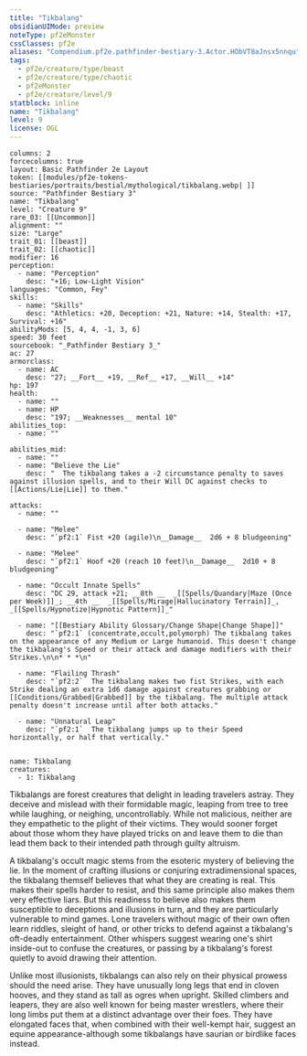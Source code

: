 ```yaml
---
title: "Tikbalang"
obsidianUIMode: preview
noteType: pf2eMonster
cssClasses: pf2e
aliases: "Compendium.pf2e.pathfinder-bestiary-3.Actor.HObVT8aJnsx5nnqu" 
tags:
  - pf2e/creature/type/beast
  - pf2e/creature/type/chaotic
  - pf2eMonster
  - pf2e/creature/level/9
statblock: inline
name: "Tikbalang"
level: 9
license: OGL
---
```


```statblock
columns: 2
forcecolumns: true
layout: Basic Pathfinder 2e Layout
token: [[modules/pf2e-tokens-bestiaries/portraits/bestial/mythological/tikbalang.webp| ]]
source: "Pathfinder Bestiary 3"
name: "Tikbalang"
level: "Creature 9"
rare_03: [[Uncommon]]
alignment: ""
size: "Large"
trait_01: [[beast]]
trait_02: [[chaotic]]
modifier: 16
perception:
  - name: "Perception"
    desc: "+16; Low-Light Vision"
languages: "Common, Fey"
skills:
  - name: "Skills"
    desc: "Athletics: +20, Deception: +21, Nature: +14, Stealth: +17, Survival: +16"
abilityMods: [5, 4, 4, -1, 3, 6]
speed: 30 feet
sourcebook: "_Pathfinder Bestiary 3_"
ac: 27
armorclass:
  - name: AC
    desc: "27; __Fort__ +19, __Ref__ +17, __Will__ +14"
hp: 197
health:
  - name: ""
  - name: HP
    desc: "197; __Weaknesses__ mental 10"
abilities_top:
  - name: ""

abilities_mid:
  - name: ""
  - name: "Believe the Lie"
    desc: "  The tikbalang takes a -2 circumstance penalty to saves against illusion spells, and to their Will DC against checks to [[Actions/Lie|Lie]] to them."

attacks:
  - name: ""

  - name: "Melee"
    desc: "`pf2:1` Fist +20 (agile)\n__Damage__  2d6 + 8 bludgeoning"

  - name: "Melee"
    desc: "`pf2:1` Hoof +20 (reach 10 feet)\n__Damage__  2d10 + 8 bludgeoning"

  - name: "Occult Innate Spells"
    desc: "DC 29, attack +21; __8th __  _[[Spells/Quandary|Maze (Once per Week)]]_; __4th __  _[[Spells/Mirage|Hallucinatory Terrain]]_, _[[Spells/Hypnotize|Hypnotic Pattern]]_"

  - name: "[[Bestiary Ability Glossary/Change Shape|Change Shape]]"
    desc: "`pf2:1` (concentrate,occult,polymorph) The tikbalang takes on the appearance of any Medium or Large humanoid. This doesn't change the tikbalang's Speed or their attack and damage modifiers with their Strikes.\n\n* * *\n"

  - name: "Flailing Thrash"
    desc: "`pf2:2`  The tikbalang makes two fist Strikes, with each Strike dealing an extra 1d6 damage against creatures grabbing or [[Conditions/Grabbed|Grabbed]] by the tikbalang. The multiple attack penalty doesn't increase until after both attacks."

  - name: "Unnatural Leap"
    desc: "`pf2:1`  The tikbalang jumps up to their Speed horizontally, or half that vertically."
 
```

```encounter-table
name: Tikbalang
creatures:
  - 1: Tikbalang
```



Tikbalangs are forest creatures that delight in leading travelers astray. They deceive and mislead with their formidable magic, leaping from tree to tree while laughing, or neighing, uncontrollably. While not malicious, neither are they empathetic to the plight of their victims. They would sooner forget about those whom they have played tricks on and leave them to die than lead them back to their intended path through guilty altruism.

A tikbalang's occult magic stems from the esoteric mystery of believing the lie. In the moment of crafting illusions or conjuring extradimensional spaces, the tikbalang themself believes that what they are creating is real. This makes their spells harder to resist, and this same principle also makes them very effective liars. But this readiness to believe also makes them susceptible to deceptions and illusions in turn, and they are particularly vulnerable to mind games. Lone travelers without magic of their own often learn riddles, sleight of hand, or other tricks to defend against a tikbalang's oft-deadly entertainment. Other whispers suggest wearing one's shirt inside-out to confuse the creatures, or passing by a tikbalang's forest quietly to avoid drawing their attention.

Unlike most illusionists, tikbalangs can also rely on their physical prowess should the need arise. They have unusually long legs that end in cloven hooves, and they stand as tall as ogres when upright. Skilled climbers and leapers, they are also well known for being master wrestlers, where their long limbs put them at a distinct advantage over their foes. They have elongated faces that, when combined with their well-kempt hair, suggest an equine appearance-although some tikbalangs have saurian or birdlike faces instead.

